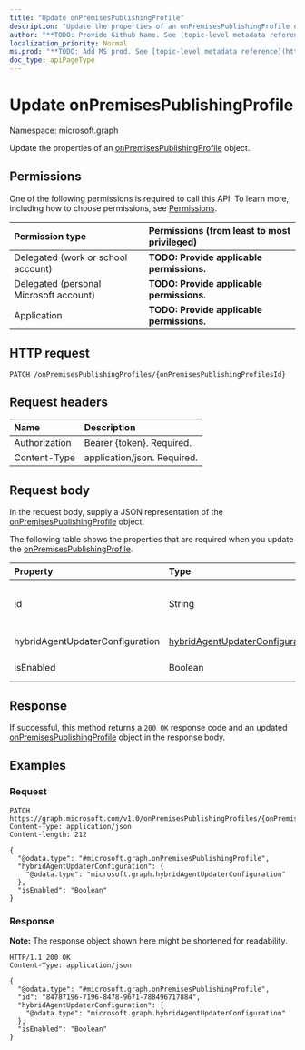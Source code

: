 ```yaml
---
title: "Update onPremisesPublishingProfile"
description: "Update the properties of an onPremisesPublishingProfile object."
author: "**TODO: Provide Github Name. See [topic-level metadata reference](https://msgo.azurewebsites.net/add/document/guidelines/metadata.html#topic-level-metadata)**"
localization_priority: Normal
ms.prod: "**TODO: Add MS prod. See [topic-level metadata reference](https://msgo.azurewebsites.net/add/document/guidelines/metadata.html#topic-level-metadata)**"
doc_type: apiPageType
---
```


# Update onPremisesPublishingProfile
Namespace: microsoft.graph



Update the properties of an [onPremisesPublishingProfile](../resources/onpremisespublishingprofile.md) object.

## Permissions
One of the following permissions is required to call this API. To learn more, including how to choose permissions, see [Permissions](/graph/permissions-reference).

|Permission type|Permissions (from least to most privileged)|
|:---|:---|
|Delegated (work or school account)|**TODO: Provide applicable permissions.**|
|Delegated (personal Microsoft account)|**TODO: Provide applicable permissions.**|
|Application|**TODO: Provide applicable permissions.**|

## HTTP request

<!-- {
  "blockType": "ignored"
}
-->
``` http
PATCH /onPremisesPublishingProfiles/{onPremisesPublishingProfilesId}
```

## Request headers
|Name|Description|
|:---|:---|
|Authorization|Bearer {token}. Required.|
|Content-Type|application/json. Required.|

## Request body
In the request body, supply a JSON representation of the [onPremisesPublishingProfile](../resources/onpremisespublishingprofile.md) object.

The following table shows the properties that are required when you update the [onPremisesPublishingProfile](../resources/onpremisespublishingprofile.md).

|Property|Type|Description|
|:---|:---|:---|
|id|String|**TODO: Add Description** Inherited from [entity](../resources/entity.md)|
|hybridAgentUpdaterConfiguration|[hybridAgentUpdaterConfiguration](../resources/hybridagentupdaterconfiguration.md)|**TODO: Add Description**|
|isEnabled|Boolean|**TODO: Add Description**|



## Response

If successful, this method returns a `200 OK` response code and an updated [onPremisesPublishingProfile](../resources/onpremisespublishingprofile.md) object in the response body.

## Examples

### Request
<!-- {
  "blockType": "request",
  "name": "update_onpremisespublishingprofile"
}
-->
``` http
PATCH https://graph.microsoft.com/v1.0/onPremisesPublishingProfiles/{onPremisesPublishingProfilesId}
Content-Type: application/json
Content-length: 212

{
  "@odata.type": "#microsoft.graph.onPremisesPublishingProfile",
  "hybridAgentUpdaterConfiguration": {
    "@odata.type": "microsoft.graph.hybridAgentUpdaterConfiguration"
  },
  "isEnabled": "Boolean"
}
```


### Response
**Note:** The response object shown here might be shortened for readability.
<!-- {
  "blockType": "response",
  "truncated": true
}
-->
``` http
HTTP/1.1 200 OK
Content-Type: application/json

{
  "@odata.type": "#microsoft.graph.onPremisesPublishingProfile",
  "id": "84787196-7196-8478-9671-788496717884",
  "hybridAgentUpdaterConfiguration": {
    "@odata.type": "microsoft.graph.hybridAgentUpdaterConfiguration"
  },
  "isEnabled": "Boolean"
}
```

